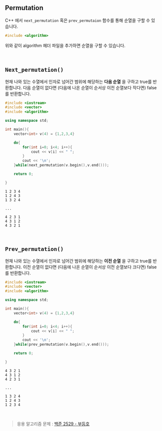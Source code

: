 ## Permutation

C++ 에서 `next_permutation` 혹은 `prev_permutaion` 함수를 통해 순열을 구할 수 있습니다.

```c++
#include <algorithm>
```

위와 같이 algorithm 헤더 파일을 추가하면 순열을 구할 수 있습니다. 

<br/>

## `Next_permutation()`

현재 나와 있는 수열에서 인자로 넘어간 범위에 해당하는 **다음 순열** 을 구하고 true를 반환합니다. 다음 순열이 없다면 (다음에 나온 순열이 순서상 이전 순열보다 작다면) false를 반환합니다.

```c++
#include <iostream>
#include <vector>
#include <algorithm>

using namespace std;

int main(){
	vector<int> v(4) = {1,2,3,4}

	do{
		for(int i=0; i<4; i++){
			cout << v[i] << " ";
		}
		cout << '\n';
	}while(next_permutation(v.begin(),v.end()));

	return 0;

}

```

```
1 2 3 4
1 2 4 3
1 3 2 4

...

4 2 3 1
4 3 1 2
4 3 2 1
```

<br/>

## `Prev_permutation()`

현재 나와 있는 수열에서 인자로 넘어간 범위에 해당하는 **이전 순열** 을 구하고 true를 반환합니다. 이전 순열이 없다면 (다음에 나온 순열이 순서상 이전 순열보다 크다면) false를 반환합니다.

```c++
#include <iostream>
#include <vector>
#include <algorithm>

using namespace std;

int main(){
	vector<int> v(4) = {1,2,3,4}

	do{
		for(int i=0; i<4; i++){
			cout << v[i] << " ";
		}
		cout << '\n';
	}while(prev_permutation(v.begin(),v.end()));

	return 0;

}

```

```
4 3 2 1
4 3 1 2
4 2 3 1

...

1 3 2 4
1 2 4 3
1 2 3 4
```

<br/>

> 응용 알고리즘 문제 : [백준 2529 - 부등호]()